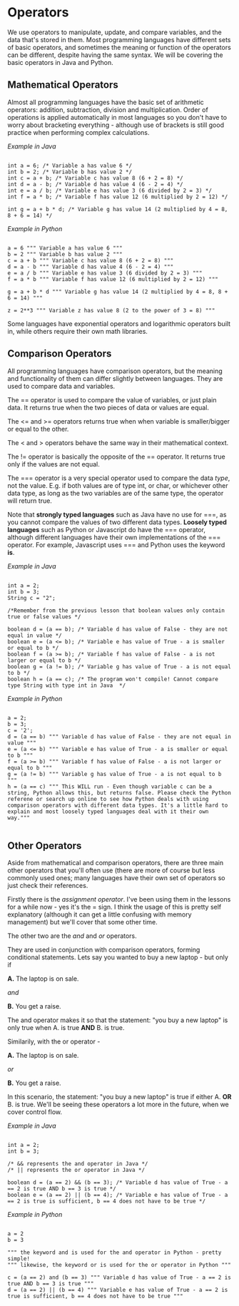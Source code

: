 # Operators

We use operators to manipulate, update, and compare variables, and the data that's stored in them. Most programming languages have different sets of basic operators, and sometimes the meaning or function of the operators can be different, despite having the same syntax. We will be covering the basic operators in Java and Python.

## Mathematical Operators
Almost all programming languages have the basic set of arithmetic operators: addition, subtraction, division and multiplication. Order of operations is applied automatically in most languages so you don't have to worry about bracketing everything - although 
use of brackets is still good practice when performing complex calculations.

*Example in Java*

```

int a = 6; /* Variable a has value 6 */
int b = 2; /* Variable b has value 2 */
int c = a + b; /* Variable c has value 8 (6 + 2 = 8) */
int d = a - b; /* Variable d has value 4 (6 - 2 = 4) */
int e = a / b; /* Variable e has value 3 (6 divided by 2 = 3) */
int f = a * b; /* Variable f has value 12 (6 multiplied by 2 = 12) */

int g = a + b * d; /* Variable g has value 14 (2 multiplied by 4 = 8, 8 + 6 = 14) */

```

*Example in Python*

```

a = 6 """ Variable a has value 6 """
b = 2 """ Variable b has value 2 """
c = a + b """ Variable c has value 8 (6 + 2 = 8) """
d = a - b """ Variable d has value 4 (6 - 2 = 4) """
e = a / b """ Variable e has value 3 (6 divided by 2 = 3) """
f = a * b """ Variable f has value 12 (6 multiplied by 2 = 12) """

g = a + b * d """ Variable g has value 14 (2 multiplied by 4 = 8, 8 + 6 = 14) """

z = 2**3 """ Variable z has value 8 (2 to the power of 3 = 8) """

```

Some languages have exponential operators and logarithmic operators built in, while others require their own math libraries. 

## Comparison Operators
All programming languages have comparison operators, but the meaning and functionality of them can differ slightly between languages. They are used to compare data and variables.

The == operator is used to compare the value of variables, or just plain data. It returns true when the two pieces of 
data or values are equal.

The <= and >= operators returns true when when variable is smaller/bigger or equal to the other.

The < and > operators behave the same way in their mathematical context.

The != operator is basically the opposite of the == operator. It returns true only if the values are not equal.

The === operator is a very special operator used to compare the data *type*, not the value. E.g. if both values are of type int, or char, or whichever other data type, as long as the two variables are of the same type, the operator will return true.

Note that **strongly typed languages** such as Java have no use for ===, as you cannot compare the values of two different data types. **Loosely typed languages** such as Python or Javascript do have the === operator, although different languages have their own implementations of the === operator. For example, Javascript uses === and Python uses the keyword **is**.


*Example in Java*

```

int a = 2;
int b = 3;
String c = "2";

/*Remember from the previous lesson that boolean values only contain true or false values */

boolean d = (a == b); /* Variable d has value of False - they are not equal in value */
boolean e = (a <= b); /* Variable e has value of True - a is smaller or equal to b */
boolean f = (a >= b); /* Variable f has value of False - a is not larger or equal to b */
boolean g = (a != b); /* Variable g has value of True - a is not equal to b */
boolean h = (a == c); /* The program won't compile! Cannot compare type String with type int in Java  */

```

*Example in Python*

```

a = 2;
b = 3;
c = '2';
d = (a == b) """ Variable d has value of False - they are not equal in value """
e = (a <= b) """ Variable e has value of True - a is smaller or equal to b """
f = (a >= b) """ Variable f has value of False - a is not larger or equal to b """
g = (a != b) """ Variable g has value of True - a is not equal to b """
h = (a == c) """ This WILL run - Even though variable c can be a string, Python allows this, but returns false. Please check the Python referene or search up online to see how Python deals with using comparison operators with different data types. It's a little hard to explain and most loosely typed languages deal with it their own way."""


```



## Other Operators
Aside from mathematical and comparison operators, there are three main other operators that you'll often use (there are more of course but less commonly used ones; many languages have their own set of operators so just check their references.

Firstly there is the *assignment operator*. I've been using them in the lessons for a while now - yes it's the = sign.
I think the usage of this is pretty self explanatory (although it can get a little confusing with memory management) but we'll cover that some other time. 


The other two are the *and* and *or* operators. 

They are used in conjunction with comparison operators, forming conditional statements. Lets say you wanted to buy a new laptop - but only if

  **A.** The laptop is on sale.
    
  *and* 

  **B.** You get a raise.

The and operator makes it so that the statement: "you buy a new laptop" is only true when A. is true **AND** B. is true.

Similarily, with the or operator - 

  **A.** The laptop is on sale.
    
  *or* 

  **B.** You get a raise.

In this scenario, the statement: "you buy a new laptop" is true if either A. **OR** B. is true. We'll be seeing these operators a lot more in the future, when we cover control flow.

 
*Example in Java*

```

int a = 2;
int b = 3;

/* && represents the and operator in Java */
/* || represents the or operator in Java */

boolean d = (a == 2) && (b == 3); /* Variable d has value of True - a == 2 is true AND b == 3 is true */
boolean e = (a == 2) || (b == 4); /* Variable e has value of True - a == 2 is true is sufficient, b == 4 does not have to be true */

```

*Example in Python*

```

a = 2
b = 3

""" the keyword and is used for the and operator in Python - pretty simple!
""" likewise, the keyword or is used for the or operator in Python """

c = (a == 2) and (b == 3) """ Variable d has value of True - a == 2 is true AND b == 3 is true """
d = (a == 2) || (b == 4) """ Variable e has value of True - a == 2 is true is sufficient, b == 4 does not have to be true """

```